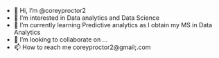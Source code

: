 - 👋 Hi, I’m @coreyproctor2
- 👀 I’m interested in Data analytics and Data Science 
- 🌱 I’m currently learning Predictive analytics as I obtain my MS in Data Analytics 
- 💞️ I’m looking to collaborate on ...
- 📫 How to reach me coreyproctor2@gmail;.com

<!---
coreyproctor2/coreyproctor2 is a ✨ special ✨ repository because its `README.md` (this file) appears on your GitHub profile.
You can click the Preview link to take a look at your changes.
--->
